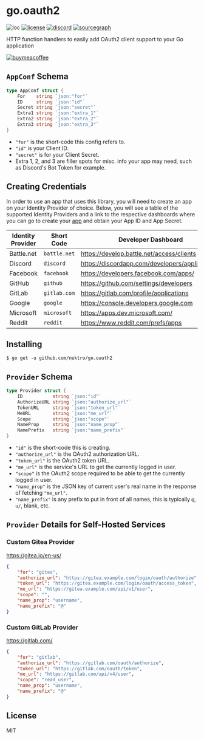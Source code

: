 # go.oauth2
![loc](https://tokei.rs/b1/github/nektro/go.oauth2)
[![license](https://img.shields.io/github/license/nektro/go.oauth2.svg)](https://github.com/nektro/go.oauth2/blob/master/LICENSE)
[![discord](https://img.shields.io/discord/551971034593755159.svg)](https://discord.gg/P6Y4zQC)
[![sourcegraph](https://sourcegraph.com/github.com/nektro/go.oauth2/-/badge.svg)](https://sourcegraph.com/github.com/gorilla/sessions?badge)

HTTP function handlers to easily add OAuth2 client support to your Go application

[![buymeacoffee](https://www.buymeacoffee.com/assets/img/custom_images/orange_img.png)](https://www.buymeacoffee.com/nektro)

## `AppConf` Schema
```go
type AppConf struct {
	For    string `json:"for"`
	ID     string `json:"id"`
	Secret string `json:"secret"`
	Extra1 string `json:"extra_1"`
	Extra2 string `json:"extra_2"`
	Extra3 string `json:"extra_3"`
}
```
- `"for"` is the short-code this config refers to.
- `"id"` is your Client ID.
- `"secret"` is for your Client Secret.
- Extra 1, 2, and 3 are filler spots for misc. info your app may need, such as Discord's Bot Token for example.

## Creating Credentials
In order to use an app that uses this library, you will need to create an app on your Identity Provider of choice. Below, you will see a table of the supported Identity Providers and a link to the respective dashboards where you can go to create your [app](#appconf-schema) and obtain your App ID and App Secret.

| Identity Provider | Short Code | Developer Dashboard |
| --- | --- | --- |
| Battle.net | `battle.net` | https://develop.battle.net/access/clients |
| Discord | `discord` | https://discordapp.com/developers/applications/ |
| Facebook | `facebook` | https://developers.facebook.com/apps/ |
| GitHub | `github` | https://github.com/settings/developers |
| GitLab | `gitlab.com` | https://gitlab.com/profile/applications |
| Google | `google` | https://console.developers.google.com |
| Microsoft | `microsoft` | https://apps.dev.microsoft.com/ |
| Reddit | `reddit` | https://www.reddit.com/prefs/apps |

## Installing
```
$ go get -u github.com/nektro/go.oauth2
```

## `Provider` Schema
```go
type Provider struct {
	ID           string `json:"id"`
	AuthorizeURL string `json:"authorize_url"`
	TokenURL     string `json:"token_url"`
	MeURL        string `json:"me_url"`
	Scope        string `json:"scope"`
	NameProp     string `json:"name_prop"`
	NamePrefix   string `json:"name_prefix"`
}
```
- `"id"` is the short-code this is creating.
- `"authorize_url"` is the OAuth2 authorization URL.
- `"token_url"` is the OAuth2 token URL.
- `"me_url"` is the service's URL to get the currently logged in user.
- `"scope"` is the OAuth2 scope required to be able to get the currently logged in user.
- `"name_prop"` is the JSON key of current user's real name in the response of fetching `"me_url"`.
- `"name_prefix"` is any prefix to put in front of all names, this is typically `@`, `u/`, blank, etc.

## `Provider` Details for Self-Hosted Services

### Custom Gitea Provider
https://gitea.io/en-us/
```json
{
	"for": "gitea",
	"authorize_url": "https://gitea.example.com/login/oauth/authorize",
	"token_url": "https://gitea.example.com/login/oauth/access_token",
	"me_url": "https://gitea.example.com/api/v1/user",
	"scope": "",
	"name_prop": "username",
	"name_prefix": "@"
}
```

### Custom GitLab Provider
https://gitlab.com/
```json
{
	"for": "gitlab",
	"authorize_url": "https://gitlab.com/oauth/authorize",
	"token_url": "https://gitlab.com/oauth/token",
	"me_url": "https://gitlab.com/api/v4/user",
	"scope": "read_user",
	"name_prop": "username",
	"name_prefix": "@"
}
```

## License
MIT
